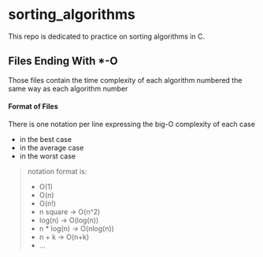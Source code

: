 # sorting_algorithms
This repo is dedicated to practice on sorting algorithms in C.

## Files Ending With *-O
Those files contain the time complexity of each algorithm numbered the same way as each algorithm number	

#### **Format of Files**	
There is one notation per line expressing the big-O complexity of each case
- in the best case
- in the average case
- in the worst case

> notation format is:	
> - O(1)
> - O(n)
> - O(n!)
> - n square -> O(n^2)
> - log(n) -> O(log(n))
> - n * log(n) -> O(nlog(n))
> - n + k -> O(n+k)
> - …
